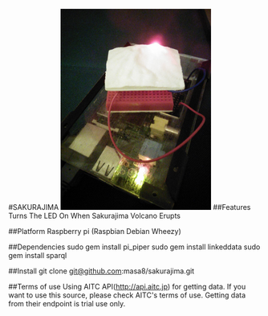 
#SAKURAJIMA
<img src="image.jpg" alt="sakurajima" width="300" />
##Features
 Turns The LED On When Sakurajima Volcano Erupts

##Platform
 Raspberry pi (Raspbian Debian Wheezy)

##Dependencies
 sudo gem install pi_piper
 sudo gem install linkeddata
 sudo gem install sparql

##Install 
 git clone git@github.com:masa8/sakurajima.git

##Terms of use
 Using AITC API(http://api.aitc.jp) for getting data.
 If you want to use this source, please check AITC's terms of use.
 Getting data from their endpoint is trial use only.

  



